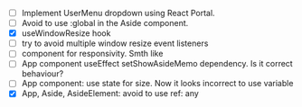 - [ ] Implement UserMenu dropdown using React Portal.
- [ ] Avoid to use :global in the Aside component.
- [X] useWindowResize hook
- [ ] try to avoid multiple window resize event listeners
- [ ] component for responsivity. Smth like <Media query={SM}></Media>
- [ ] App component useEffect setShowAsideMemo dependency. Is it correct behaviour?
- [ ] App component: use state for size. Now it looks incorrect to use variable
- [X] App, Aside, AsideElement: avoid to use ref: any